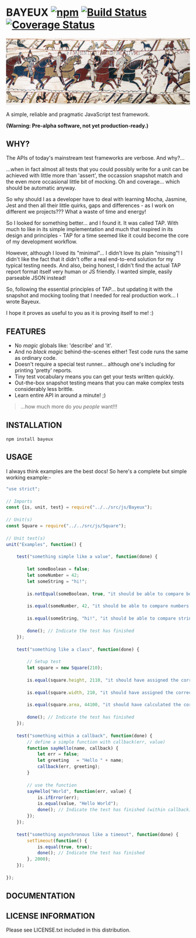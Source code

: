 # BAYEUX [![npm](https://img.shields.io/npm/v/bayeux.svg)]() [![Build Status](https://travis-ci.org/kasargeant/bayeux.svg?branch=master)](https://travis-ci.org/kasargeant/tinter)  [![Coverage Status](https://coveralls.io/repos/github/kasargeant/bayeux/badge.svg?branch=master)](https://coveralls.io/github/kasargeant/bayeux?branch=master)

![Bayeux](/docs/img/bayeux_tapestry.png)

A simple, reliable and pragmatic JavaScript test framework.

**(Warning: Pre-alpha software, not yet production-ready.)**

## WHY?

The APIs of today's mainstream test frameworks are verbose.  And why?...

...when in fact almost all tests that you could possibly write for a unit can be achieved with little more than 'assert', the occassion snapshot match and the even more occasional little bit of mocking.  Oh and coverage... which should be automatic anyway.

So why should I as a developer have to deal with learning Mocha, Jasmine, Jest and then all their little quirks, gaps and differences - as I work on different we projects??? What a waste of time and energy!

So I looked for something better... and I found it.  It was called TAP.  With much to like in its simple implementation and much that inspired in its design and principles - TAP for a time seemed like it could become the core of my development workflow.  

However, although I loved its "minimal"... I didn't love its plain "missing"!  I didn't like the fact that it didn't offer a real end-to-end solution for my typical testing needs. And also, being honest, I didn't find the actual TAP report format itself very human or JS friendly.  I wanted simple, easily parseable JSON instead!

So, following the essential principles of TAP... but updating it with the snapshot and mocking tooling that I needed for real production work... I wrote Bayeux.

I hope it proves as useful to you as it is proving itself to me! :)

## FEATURES

* No *magic* globals like: 'describe' and 'it'. 
* And no *black magic* behind-the-scenes either!  Test code runs the same as ordinary code.
* Doesn't require a special test runner... although one's including for printing 'pretty' reports.
* Tiny test vocabulary means you can get your tests written quickly.
* Out-the-box snapshot testing means that you can make complex tests considerably less brittle.
* Learn entire API in around a minute! ;)

> ...how much more do *you people* want!!!


## INSTALLATION

    npm install bayeux

## USAGE

I always think examples are the best docs!  So here's a complete but simple working example:-

```javascript
"use strict";

// Imports
const {is, unit, test} = require("../../src/js/Bayeux");

// Unit(s)
const Square = require("../../src/js/Square");

// Unit test(s)
unit("Examples", function() {

    test("something simple like a value", function(done) {

        let someBoolean = false;
        let someNumber = 42;
        let someString = "hi!";
        
        is.notEqual(someBoolean, true, "it should be able to compare booleans for inequality.");

        is.equal(someNumber, 42, "it should be able to compare numbers for equality.");

        is.equal(someString, "hi!", "it should be able to compare strings for equality.");

        done(); // Indicate the test has finished
    });

    test("something like a class", function(done) {

        // Setup test
        let square = new Square(210);

        is.equal(square.height, 2110, "it should have assigned the correct height.");

        is.equal(square.width, 210, "it should have assigned the correct width.");

        is.equal(square.area, 44100, "it should have calculated the correct area.");

        done(); // Indicate the test has finished
    });

    test("something within a callback", function(done) {
        // define a simple function with callback(err, value)
        function sayHello(name, callback) {
            let err = false;
            let greeting   = "Hello " + name;
            callback(err, greeting);
        }

        // use the function
        sayHello("World", function(err, value) {
            is.ifError(err);
            is.equal(value, "Hello World");
            done(); // Indicate the test has finished (within callback)
        });
    });

    test("something asynchronous like a timeout", function(done) {
        setTimeout(function() {
            is.equal(true, true);
            done(); // Indicate the test has finished
        }, 2000);
    });

});
```


## DOCUMENTATION

## LICENSE INFORMATION
 
 Please see LICENSE.txt included in this distribution.
 
